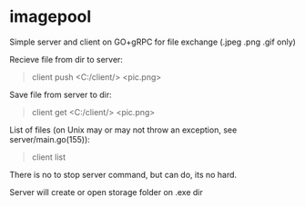 # imagepool
Simple server and client on GO+gRPC for file exchange (.jpeg .png .gif only)

Recieve file from dir to server:
>client push <C:/client/> <pic.png>

Save file from server to dir:
>client get <C:/client/> <pic.png>       

List of files (on Unix may or may not throw an exception, see server/main.go(155)):
>client list

There is no to stop server command, but can do,  its no hard.

Server will create or open storage folder on .exe dir 
